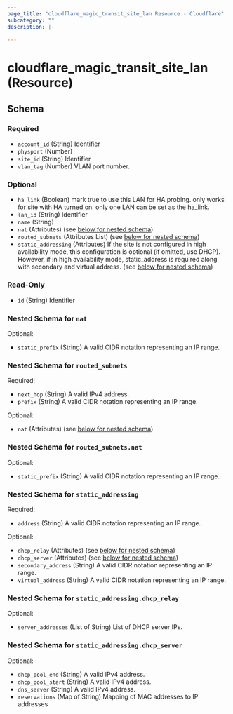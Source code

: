 ```yaml
---
page_title: "cloudflare_magic_transit_site_lan Resource - Cloudflare"
subcategory: ""
description: |-
  
---
```


# cloudflare_magic_transit_site_lan (Resource)




<!-- schema generated by tfplugindocs -->
## Schema

### Required

- `account_id` (String) Identifier
- `physport` (Number)
- `site_id` (String) Identifier
- `vlan_tag` (Number) VLAN port number.

### Optional

- `ha_link` (Boolean) mark true to use this LAN for HA probing. only works for site with HA turned on. only one LAN can be set as the ha_link.
- `lan_id` (String) Identifier
- `name` (String)
- `nat` (Attributes) (see [below for nested schema](#nestedatt--nat))
- `routed_subnets` (Attributes List) (see [below for nested schema](#nestedatt--routed_subnets))
- `static_addressing` (Attributes) If the site is not configured in high availability mode, this configuration is optional (if omitted, use DHCP). However, if in high availability mode, static_address is required along with secondary and virtual address. (see [below for nested schema](#nestedatt--static_addressing))

### Read-Only

- `id` (String) Identifier

<a id="nestedatt--nat"></a>
### Nested Schema for `nat`

Optional:

- `static_prefix` (String) A valid CIDR notation representing an IP range.


<a id="nestedatt--routed_subnets"></a>
### Nested Schema for `routed_subnets`

Required:

- `next_hop` (String) A valid IPv4 address.
- `prefix` (String) A valid CIDR notation representing an IP range.

Optional:

- `nat` (Attributes) (see [below for nested schema](#nestedatt--routed_subnets--nat))

<a id="nestedatt--routed_subnets--nat"></a>
### Nested Schema for `routed_subnets.nat`

Optional:

- `static_prefix` (String) A valid CIDR notation representing an IP range.



<a id="nestedatt--static_addressing"></a>
### Nested Schema for `static_addressing`

Required:

- `address` (String) A valid CIDR notation representing an IP range.

Optional:

- `dhcp_relay` (Attributes) (see [below for nested schema](#nestedatt--static_addressing--dhcp_relay))
- `dhcp_server` (Attributes) (see [below for nested schema](#nestedatt--static_addressing--dhcp_server))
- `secondary_address` (String) A valid CIDR notation representing an IP range.
- `virtual_address` (String) A valid CIDR notation representing an IP range.

<a id="nestedatt--static_addressing--dhcp_relay"></a>
### Nested Schema for `static_addressing.dhcp_relay`

Optional:

- `server_addresses` (List of String) List of DHCP server IPs.


<a id="nestedatt--static_addressing--dhcp_server"></a>
### Nested Schema for `static_addressing.dhcp_server`

Optional:

- `dhcp_pool_end` (String) A valid IPv4 address.
- `dhcp_pool_start` (String) A valid IPv4 address.
- `dns_server` (String) A valid IPv4 address.
- `reservations` (Map of String) Mapping of MAC addresses to IP addresses


